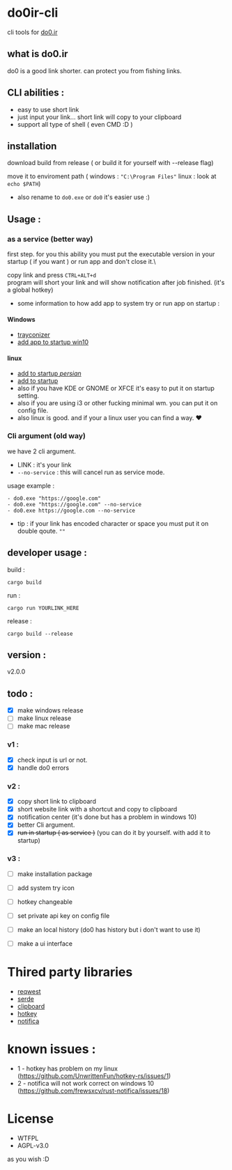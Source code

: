 # do0ir-cli
cli tools for [do0.ir](https://do0.ir)

## what is do0.ir
do0 is a good link shorter. can protect you from fishing links.


## CLI abilities :
- easy to use short link
- just input your link... short link will copy to your clipboard
- support all type of shell ( even CMD :D )





## installation
download build from release ( or build it for yourself with --release flag)

move it to enviroment path ( windows : `"C:\Program Files"` linux : look at `echo $PATH`)

- also rename to `do0.exe` or `do0` it's easier use :)

## Usage :

### as a service (better way)
first step. for you this ability you must put the executable version in your startup ( if you want ) or run app and don't close it.\

copy link and press `CTRL+ALT+d`\
program will short your link and will show notification after job finished. (it's a global hotkey)

- some information to how add app to system try or run app on startup :
#### Windows 
- [trayconizer](https://do0.ir/4qOsV)
- [add app to startup win10](https://do0.ir/DOXGh)
#### linux
- [add to startup _persian_](https://forum.ubuntu.ir/index.php?topic=150026.msg1166712)
- [add to startup](https://www.simplified.guide/linux/automatically-run-program-on-startup)
- also if you have KDE or GNOME or XFCE it's easy to put it on startup setting.
- also if you are using i3 or other fucking minimal wm. you can put it on config file.
- also linux is good. and if your a linux user you can find a way. ❤️

### Cli argument (old way)
we have 2 cli argument. 
- LINK : it's your link
- `--no-service` : this will cancel run as service mode.

usage example : 
```
- do0.exe "https://google.com"
- do0.exe "https://google.com" --no-service
- do0.exe https://google.com --no-service
```

* tip : if your link has encoded character or space you must put it on double qoute. `""`

## developer usage :

build :
```
cargo build
```

run :
```
cargo run YOURLINK_HERE
```

release :
```
cargo build --release
```

## version :
v2.0.0

## todo :
- [x] make windows release
- [ ] make linux release
- [ ] make mac release
### v1 :
- [x] check input is url or not.
- [x] handle do0 errors 
### v2 :
- [x] copy short link to clipboard
- [x] short website link with a shortcut and copy to clipboard
- [x] notification center (it's done but has a problem in windows 10)
- [x] better Cli argument.
- [x] ~~run in startup ( as service )~~ (you can do it by yourself. with add it to startup)

### v3 :
- [ ] make installation package
- [ ] add system try icon 
- [ ] hotkey changeable
- [ ] set private api key on config file
- [ ] make an local history (do0 has history but i don't want to use it)
- [ ] make a ui interface


# Thired party libraries 
- [reqwest](https://github.com/seanmonstar/reqwest)
- [serde](https://github.com/serde-rs/serde)
- [clipboard](https://github.com/aweinstock314/rust-clipboard)
- [hotkey](https://github.com/UnwrittenFun/hotkey-rs)
- [notifica](https://github.com/frewsxcv/rust-notifica)


# known issues : 
- 1 - hotkey has problem on my linux (https://github.com/UnwrittenFun/hotkey-rs/issues/1)
- 2 - notifica will not work correct on windows 10 (https://github.com/frewsxcv/rust-notifica/issues/18)


# License 
- WTFPL
- AGPL-v3.0

as you wish :D